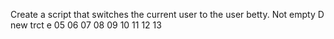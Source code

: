 Create a script that switches the current user to the user betty.
Not empty
D
new trct
e
05
06
07
08
09
10
11
12
13
